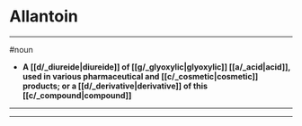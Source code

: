 # Allantoin
---
#noun
- **A [[d/_diureide|diureide]] of [[g/_glyoxylic|glyoxylic]] [[a/_acid|acid]], used in various pharmaceutical and [[c/_cosmetic|cosmetic]] products; or a [[d/_derivative|derivative]] of this [[c/_compound|compound]]**
---
---
